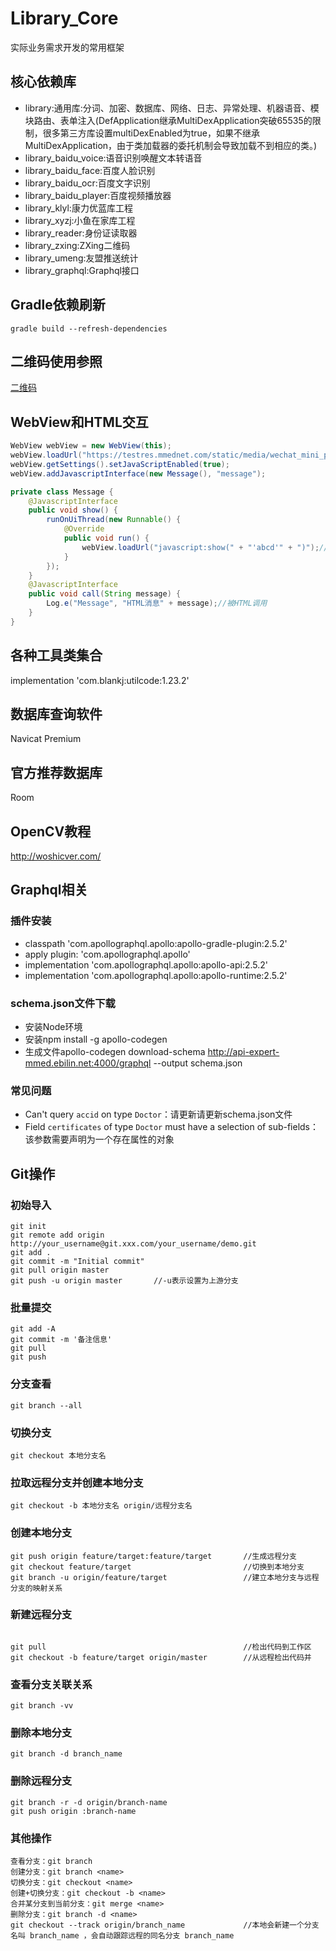 # Library_Core

实际业务需求开发的常用框架

## 核心依赖库

* library:通用库:分词、加密、数据库、网络、日志、异常处理、机器语音、模块路由、表单注入(DefApplication继承MultiDexApplication突破65535的限制，很多第三方库设置multiDexEnabled为true，如果不继承MultiDexApplication，由于类加载器的委托机制会导致加载不到相应的类。)
* library_baidu_voice:语音识别唤醒文本转语音
* library_baidu_face:百度人脸识别
* library_baidu_ocr:百度文字识别
* library_baidu_player:百度视频播放器
* library_klyl:康力优蓝库工程
* library_xyzj:小鱼在家库工程
* library_reader:身份证读取器
* library_zxing:ZXing二维码
* library_umeng:友盟推送统计
* library_graphql:Graphql接口

## Gradle依赖刷新

```
gradle build --refresh-dependencies
```

## 二维码使用参照

[二维码](https://github.com/yuzhiqiang1993/zxing/releases)

## WebView和HTML交互

```java
WebView webView = new WebView(this);
webView.loadUrl("https://testres.mmednet.com/static/media/wechat_mini_pgm/html/middle.html");
webView.getSettings().setJavaScriptEnabled(true);
webView.addJavascriptInterface(new Message(), "message");

private class Message {
    @JavascriptInterface
    public void show() {
        runOnUiThread(new Runnable() {
            @Override
            public void run() {
                webView.loadUrl("javascript:show(" + "'abcd'" + ")");//调用HTML方法
            }
        });
    }
    @JavascriptInterface
    public void call(String message) {
        Log.e("Message", "HTML消息" + message);//被HTML调用
    }
}
```

## 各种工具类集合
implementation 'com.blankj:utilcode:1.23.2'

## 数据库查询软件
Navicat Premium

## 官方推荐数据库
Room

## OpenCV教程
http://woshicver.com/

## Graphql相关

### 插件安装

* classpath 'com.apollographql.apollo:apollo-gradle-plugin:2.5.2'
* apply plugin: 'com.apollographql.apollo'
* implementation 'com.apollographql.apollo:apollo-api:2.5.2'
* implementation 'com.apollographql.apollo:apollo-runtime:2.5.2'

### schema.json文件下载

* 安装Node环境
* 安装npm install -g apollo-codegen
* 生成文件apollo-codegen download-schema http://api-expert-mmed.ebilin.net:4000/graphql --output schema.json

### 常见问题

* Can't query `accid` on type `Doctor`：请更新请更新schema.json文件
* Field `certificates` of type `Doctor` must have a selection of sub-fields：该参数需要声明为一个存在属性的对象

## Git操作

### 初始导入

```
git init
git remote add origin http://your_username@git.xxx.com/your_username/demo.git
git add .
git commit -m "Initial commit"
git pull origin master
git push -u origin master		//-u表示设置为上游分支
```

### 批量提交

```
git add -A
git commit -m '备注信息'
git pull
git push
```

### 分支查看

```
git branch --all
```

### 切换分支

```
git checkout 本地分支名
```

### 拉取远程分支并创建本地分支

```
git checkout -b 本地分支名 origin/远程分支名
```

### 创建本地分支

```
git push origin feature/target:feature/target		//生成远程分支
git checkout feature/target				            //切换到本地分支
git branch -u origin/feature/target			        //建立本地分支与远程分支的映射关系
```

### 新建远程分支
```

git pull						                    //检出代码到工作区
git checkout -b feature/target origin/master 		//从远程检出代码并
```

### 查看分支关联关系

```
git branch -vv
```

### 删除本地分支

```
git branch -d branch_name
```

### 删除远程分支

```
git branch -r -d origin/branch-name
git push origin :branch-name
```

### 其他操作

```
查看分支：git branch
创建分支：git branch <name>
切换分支：git checkout <name>
创建+切换分支：git checkout -b <name>
合并某分支到当前分支：git merge <name>
删除分支：git branch -d <name>
git checkout --track origin/branch_name             //本地会新建一个分支名叫 branch_name ，会自动跟踪远程的同名分支 branch_name
```

